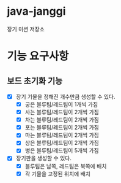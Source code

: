 # java-janggi

장기 미션 저장소

# 기능 요구사항

## 보드 초기화 기능
- [x] 장기 기물을 정해진 개수만큼 생성할 수 있다.
  - [x] 궁은 블루팀/레드팀이 1개씩 가짐
  - [x] 사는 블루팀/레드팀이 2개씩 가짐
  - [x] 차는 블루팀/레드팀이 2개씩 가짐
  - [x] 포는 블루팀/레드팀이 2개씩 가짐
  - [x] 마는 블루팀/레드팀이 2개씩 가짐
  - [x] 상은 블루팀/레드팀이 2개씩 가짐
  - [x] 병은 블루팀/레드팀이 5개씩 가짐
- [x] 장기판을 생성할 수 있다.
  - [x] 블루팀은 남쪽, 레드팀은 북쪽에 배치
  - [x] 각 기물을 고정된 위치에 배치

